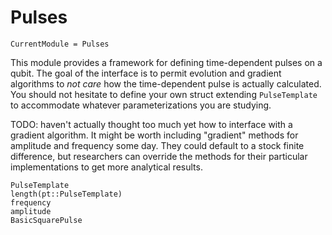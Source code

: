 # Pulses
```@meta
CurrentModule = Pulses
```

This module provides a framework for defining time-dependent pulses on a qubit.
The goal of the interface is to permit evolution and gradient algorithms
    to _not care_ how the time-dependent pulse is actually calculated.
You should not hesitate to define your own struct extending `PulseTemplate`
    to accommodate whatever parameterizations you are studying.

TODO: haven't actually thought too much yet how to interface with a gradient algorithm.
It might be worth including "gradient" methods for amplitude and frequency some day.
They could default to a stock finite difference,
    but researchers can override the methods for their particular implementations
    to get more analytical results.

```@docs
PulseTemplate
length(pt::PulseTemplate)
frequency
amplitude
BasicSquarePulse
```
